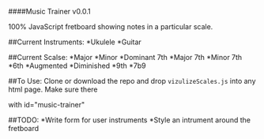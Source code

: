 ####Music Trainer v0.0.1

100% JavaScript fretboard showing notes in a particular scale.

##Current Instruments:
*Ukulele
*Guitar

##Current Scalse:
*Major
*Minor
*Dominant 7th
*Major 7th
*Minor 7th
*6th
*Augmented
*Diminished
*9th
*7b9

##To Use:
Clone or download the repo and drop `vizulizeScales.js` into any html page. Make sure there <div> with id="music-trainer"

##TODO:
*Write form for user instruments
*Style an intrument around the fretboard
